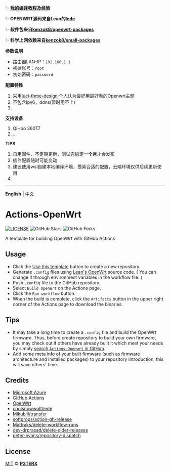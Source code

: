 ✨ **[我的编译教程及经验](https://insider-hexo-blog.vercel.app/2024/06/30/Openwrt%E7%BC%96%E8%AF%91%E4%BB%8E%E5%85%A5%E9%97%A8%E5%88%B0%E5%85%A5%E5%9C%9F/)**

✨ **OPENWRT源码来自Lean的[lede](https://github.com/coolsnowwolf/lede)**

✨ **软件包来自[kenzok8/openwrt-packages](https://github.com/kenzok8/openwrt-packages)**

✨ **科学上网依赖来自[kenzok8/small-packages](https://github.com/kenzok8/small-package)**

**参数说明**
- 路由器LAN-IP：`192.168.1.1`
- 初始账号：`root`
- 初始密码：`password`


**配置特性**
1. 采用[luci-thme-design](https://github.com/0x676e67/luci-theme-design) 个人认为最好用最好看的Openwrt主题
2. 不包含ipv6，ddns(暂时用不上)
3. 

**支持设备**
1. QiHoo 360T7 
2. ...

**TIPS**
1. 自用固件，不定期更新，测试完稳定**一个月**才会发布
2. 插件配置随时可能变动
3. 建议使用wsl自建本地编译环境，摸索合适的配置，云端环境仅供后续更新使用
4. 
---


**English** | [中文](https://p3terx.com/archives/build-openwrt-with-github-actions.html)

# Actions-OpenWrt

[![LICENSE](https://img.shields.io/github/license/mashape/apistatus.svg?style=flat-square&label=LICENSE)](https://github.com/P3TERX/Actions-OpenWrt/blob/master/LICENSE)
![GitHub Stars](https://img.shields.io/github/stars/P3TERX/Actions-OpenWrt.svg?style=flat-square&label=Stars&logo=github)
![GitHub Forks](https://img.shields.io/github/forks/P3TERX/Actions-OpenWrt.svg?style=flat-square&label=Forks&logo=github)

A template for building OpenWrt with GitHub Actions

## Usage

- Click the [Use this template](https://github.com/P3TERX/Actions-OpenWrt/generate) button to create a new repository.
- Generate `.config` files using [Lean's OpenWrt](https://github.com/coolsnowwolf/lede) source code. ( You can change it through environment variables in the workflow file. )
- Push `.config` file to the GitHub repository.
- Select `Build OpenWrt` on the Actions page.
- Click the `Run workflow` button.
- When the build is complete, click the `Artifacts` button in the upper right corner of the Actions page to download the binaries.

## Tips

- It may take a long time to create a `.config` file and build the OpenWrt firmware. Thus, before create repository to build your own firmware, you may check out if others have already built it which meet your needs by simply [search `Actions-Openwrt` in GitHub](https://github.com/search?q=Actions-openwrt).
- Add some meta info of your built firmware (such as firmware architecture and installed packages) to your repository introduction, this will save others' time.

## Credits

- [Microsoft Azure](https://azure.microsoft.com)
- [GitHub Actions](https://github.com/features/actions)
- [OpenWrt](https://github.com/openwrt/openwrt)
- [coolsnowwolf/lede](https://github.com/coolsnowwolf/lede)
- [Mikubill/transfer](https://github.com/Mikubill/transfer)
- [softprops/action-gh-release](https://github.com/softprops/action-gh-release)
- [Mattraks/delete-workflow-runs](https://github.com/Mattraks/delete-workflow-runs)
- [dev-drprasad/delete-older-releases](https://github.com/dev-drprasad/delete-older-releases)
- [peter-evans/repository-dispatch](https://github.com/peter-evans/repository-dispatch)

## License

[MIT](https://github.com/P3TERX/Actions-OpenWrt/blob/main/LICENSE) © [**P3TERX**](https://p3terx.com)
